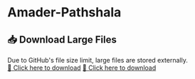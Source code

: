 # Amader-Pathshala
## 📥 Download Large Files
Due to GitHub's file size limit, large files are stored externally.  
[📁 Click here to download](https://drive.google.com/uc?export=download&id=1kGFA5FlhZ6f-W9-1oj95mYkbY4R3WRdb)
[📁 Click here to download](https://drive.google.com/uc?export=download&id=1jn8zb4LDGZbGbAIfo15hdWhReNIRNwwv)

